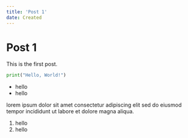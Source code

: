 ```yaml
---
title: 'Post 1'
date: Created
---
```


# Post 1

This is the first post.

```python
print("Hello, World!")
```

- hello
- hello

lorem ipsum dolor sit amet consectetur adipiscing elit sed do eiusmod tempor incididunt ut labore et dolore magna aliqua.


1. hello
2. hello
